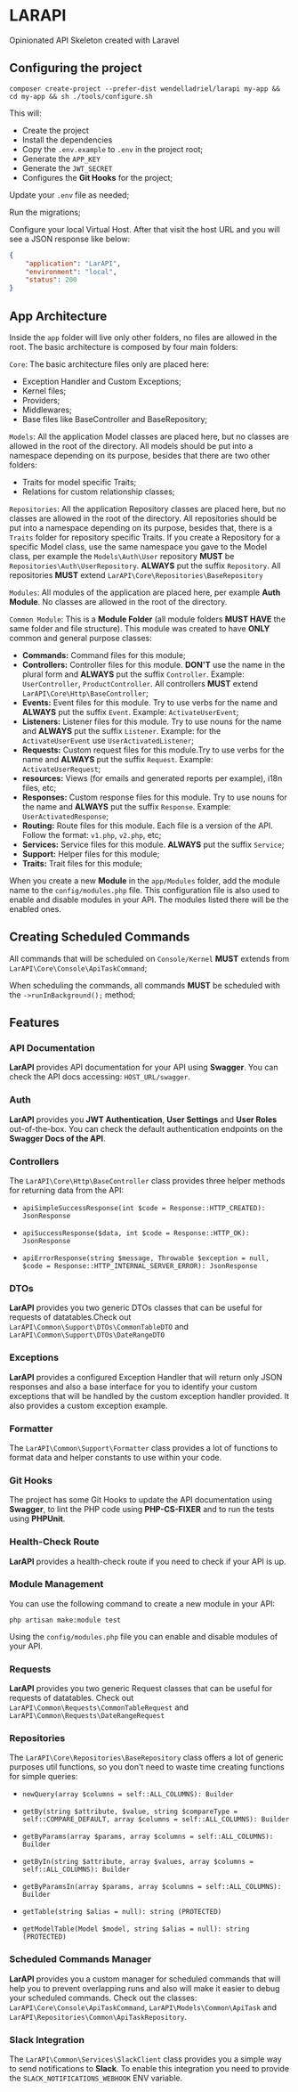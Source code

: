 # LARAPI

Opinionated API Skeleton created with Laravel

## Configuring the project

```
composer create-project --prefer-dist wendelladriel/larapi my-app && cd my-app && sh ./tools/configure.sh
```

This will:
- Create the project
- Install the dependencies
- Copy the `.env.example` to `.env` in the project root;
- Generate the `APP_KEY`
- Generate the `JWT_SECRET`
- Configures the **Git Hooks** for the project;

Update your `.env` file as needed;

Run the migrations;

Configure your local Virtual Host. After that visit the host URL and you will see a JSON response like below:

```json
{
    "application": "LarAPI",
    "environment": "local",
    "status": 200
}
```

## App Architecture

Inside the `app` folder will live only other folders, no files are allowed in the root. The basic architecture is composed by four main folders:

`Core`: The basic architecture files only are placed here:

- Exception Handler and Custom Exceptions;
- Kernel files;
- Providers;
- Middlewares;
- Base files like BaseController and BaseRepository;

`Models`: All the application Model classes are placed here, but no classes are allowed in the root of the directory. All models should be put into a namespace depending on its purpose, besides that there are two other folders:

- Traits for model specific Traits;
- Relations for custom relationship classes;

`Repositories`: All the application Repository classes are placed here, but no classes are allowed in the root of the directory. All repositories should be put into a namespace depending on its purpose, besides that, there is a `Traits` folder for repository specific Traits. If you create a Repository for a specific Model class, use the same namespace you gave to the Model class, per example the `Models\Auth\User` repository **MUST** be `Repositories\Auth\UserRepository`. **ALWAYS** put the suffix `Repository`. All repositories **MUST** extend `LarAPI\Core\Repositories\BaseRepository`

`Modules`: All modules of the application are placed here, per example **Auth Module**. No classes are allowed in the root of the directory.

`Common Module`: This is a **Module Folder** (all module folders **MUST HAVE** the same folder and file structure). This module was created to have **ONLY** common and general purpose classes:

- **Commands:** Command files for this module;
- **Controllers:** Controller files for this module. **DON'T** use the name in the plural form and **ALWAYS** put the suffix `Controller`. Example: `UserController`, `ProductController`. All controllers **MUST** extend `LarAPI\Core\Http\BaseController`;
- **Events:** Event files for this module. Try to use verbs for the name and **ALWAYS** put the suffix `Event`. Example: `ActivateUserEvent`;
- **Listeners:** Listener files for this module. Try to use nouns for the name and **ALWAYS** put the suffix `Listener`. Example: for the `ActivateUserEvent` use `UserActivatedListener`;
- **Requests:** Custom request files for this module.Try to use verbs for the name and **ALWAYS** put the suffix `Request`. Example: `ActivateUserRequest`;
- **resources:** Views (for emails and generated reports per example), i18n files, etc;
- **Responses:** Custom response files for this module. Try to use nouns for the name and **ALWAYS** put the suffix `Response`. Example: `UserActivatedResponse`;
- **Routing:** Route files for this module. Each file is a version of the API. Follow the format: `v1.php`, `v2.php`, etc;
- **Services:** Service files for this module. **ALWAYS** put the suffix `Service`;
- **Support:** Helper files for this module;
- **Traits:** Trait files for this module;

When you create a new **Module** in the `app/Modules` folder, add the module name to the `config/modules.php` file. This configuration file is also used to enable and disable modules in your API. The modules listed there will be the enabled ones.

## Creating Scheduled Commands

All commands that will be scheduled on `Console/Kernel` **MUST** extends from `LarAPI\Core\Console\ApiTaskCommand`;

When scheduling the commands, all commands **MUST** be scheduled with the `->runInBackground();` method;

## Features

### API Documentation

**LarAPI** provides API documentation for your API using **Swagger**. You can check the API docs accessing: `HOST_URL/swagger`.

### Auth

**LarAPI** provides you **JWT Authentication**, **User Settings** and **User Roles** out-of-the-box. You can check the default authentication endpoints on the **Swagger Docs of the API**.

### Controllers

The `LarAPI\Core\Http\BaseController` class provides three helper methods for returning data from the API:

- `apiSimpleSuccessResponse(int $code = Response::HTTP_CREATED): JsonResponse`

- `apiSuccessResponse($data, int $code = Response::HTTP_OK): JsonResponse`

- `apiErrorResponse(string $message, Throwable $exception = null, $code = Response::HTTP_INTERNAL_SERVER_ERROR): JsonResponse`

### DTOs

**LarAPI** provides you two generic DTOs classes that can be useful for requests of datatables.Check out `LarAPI\Common\Support\DTOs\CommonTableDTO` and `LarAPI\Common\Support\DTOs\DateRangeDTO`

### Exceptions

**LarAPI** provides a configured Exception Handler that will return only JSON responses and also a base interface for you to identify your custom exceptions that will be handled by the custom exception handler provided. It also provides a custom exception example.

### Formatter

The `LarAPI\Common\Support\Formatter` class provides a lot of functions to format data and helper constants to use within your code.

### Git Hooks

The project has some Git Hooks to update the API documentation using **Swagger**, to lint the PHP code using **PHP-CS-FIXER** and to run the tests using **PHPUnit**.

### Health-Check Route

**LarAPI** provides a health-check route if you need to check if your API is up.

### Module Management

You can use the following command to create a new module in your API:

```
php artisan make:module test
```

Using the `config/modules.php` file you can enable and disable modules of your API.

### Requests

**LarAPI** provides you two generic Request classes that can be useful for requests of datatables. Check out `LarAPI\Common\Requests\CommonTableRequest` and `LarAPI\Common\Requests\DateRangeRequest`

### Repositories

The `LarAPI\Core\Repositories\BaseRepository` class offers a lot of generic purposes util functions, so you don't need to waste time creating functions for simple queries:

- `newQuery(array $columns = self::ALL_COLUMNS): Builder`

- `getBy(string $attribute, $value, string $compareType = self::COMPARE_DEFAULT, array $columns = self::ALL_COLUMNS): Builder`

- `getByParams(array $params, array $columns = self::ALL_COLUMNS): Builder`

- `getByIn(string $attribute, array $values, array $columns = self::ALL_COLUMNS): Builder`

- `getByParamsIn(array $params, array $columns = self::ALL_COLUMNS): Builder`

- `getTable(string $alias = null): string (PROTECTED)`

- `getModelTable(Model $model, string $alias = null): string (PROTECTED)`

### Scheduled Commands Manager

**LarAPI** provides you a custom manager for scheduled commands that will help you to prevent overlapping runs and also will make it easier to debug your scheduled commands. Check out the classes: `LarAPI\Core\Console\ApiTaskCommand`, `LarAPI\Models\Common\ApiTask` and `LarAPI\Repositories\Common\ApiTaskRepository`.

### Slack Integration

The `LarAPI\Common\Services\SlackClient` class provides you a simple way to send notifications to **Slack**. To enable this integration you need to provide the `SLACK_NOTIFICATIONS_WEBHOOK` ENV variable.

